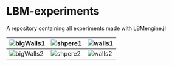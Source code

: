 # LBM-experiments
A repository containing all experiments made with LBMengine.jl

| ![bigWalls1](https://github.com/david16correa/LBMengine.jl/blob/main/assets/bigWallsFluidVelocity.jpg) | ![shpere1](https://github.com/david16correa/LBMengine.jl/blob/main/assets/sphereFluidVelocity.jpg) | ![walls1](https://github.com/david16correa/LBMengine.jl/blob/main/assets/wallsFluidVelocity.jpg) |
|-----|------|-----|
| ![bigWalls2](https://github.com/david16correa/LBMengine.jl/blob/main/assets/bigWallsMassDensity.jpg) | ![shpere2](https://github.com/david16correa/LBMengine.jl/blob/main/assets/sphereMassDensity.jpg) | ![walls2](https://github.com/david16correa/LBMengine.jl/blob/main/assets/wallsMassDensity.jpg) |
